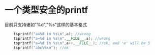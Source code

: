 # 一个类型安全的printf

目前只支持诸如"%d","%s"这样的基本格式

```cpp
    tsprintf("a=%d in %s\n",a); //wrong 
    tsprintf("a=%d in %s\n",__FILE__,a); //wrong
    tsprintf("a=%d in %s\n",a++,__FILE__); //ok, and 'a' will be 5 
    tsprintf("abc%%\n"); //ok
```
